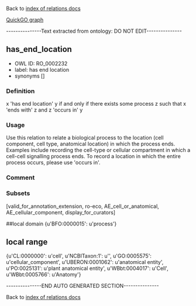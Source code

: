 Back to [index of relations docs](https://github.com/geneontology/annotation_extensions/tree/master/doc)

[QuickGO graph](www.ebi.ac.uk/QuickGO/AnnotationExtensionRelations.html)

---------------Text extracted from ontology: DO NOT EDIT---------------

## has_end_location
* OWL ID: RO_0002232
* label: has end location
* synonyms
[]

### Definition
x 'has end location' y if and only if there exists some process z such that x 'ends with' z and z 'occurs in' y

### Usage
Use this relation to relate a biological process to the location (cell component, cell type, anatomical location) in which the process ends. Examples include recording the cell-type or cellular compartment in which a cell-cell signalling process ends. To record a location in which the entire process occurs, please use 'occurs in'.

### Comment


### Subsets
[valid_for_annotation_extension, ro-eco, AE_cell_or_anatomical, AE_cellular_component, display_for_curators]

##local domain
{u'BFO:0000015': u'process'}

## local range
{u'CL:0000000': u'cell', u'NCBITaxon:1': u'', u'GO:0005575': u'cellular_component', u'UBERON:0001062': u'anatomical entity', u'PO:0025131': u'plant anatomical entity', u'WBbt:0004017': u'Cell', u'WBbt:0005766': u'Anatomy'}

---------------END AUTO GENERATED SECTION---------------



Back to [index of relations docs](https://github.com/geneontology/annotation_extensions/tree/master/doc)
